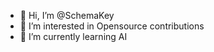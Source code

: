 - 👋 Hi, I’m @SchemaKey
- 👀 I’m interested in Opensource contributions
- 🌱 I’m currently learning AI

<!---
SchemaKey/SchemaKey is a ✨ special ✨ repository because its `README.md` (this file) appears on your GitHub profile.
You can click the Preview link to take a look at your changes.
--->
